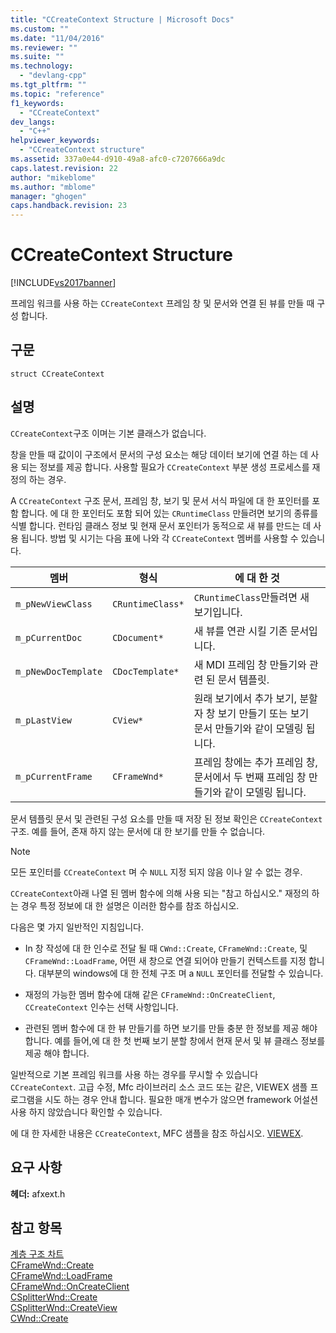 ```yaml
---
title: "CCreateContext Structure | Microsoft Docs"
ms.custom: ""
ms.date: "11/04/2016"
ms.reviewer: ""
ms.suite: ""
ms.technology: 
  - "devlang-cpp"
ms.tgt_pltfrm: ""
ms.topic: "reference"
f1_keywords: 
  - "CCreateContext"
dev_langs: 
  - "C++"
helpviewer_keywords: 
  - "CCreateContext structure"
ms.assetid: 337a0e44-d910-49a8-afc0-c7207666a9dc
caps.latest.revision: 22
author: "mikeblome"
ms.author: "mblome"
manager: "ghogen"
caps.handback.revision: 23
---
```

# CCreateContext Structure
[!INCLUDE[vs2017banner](../../assembler/inline/includes/vs2017banner.md)]

프레임 워크를 사용 하는 `CCreateContext` 프레임 창 및 문서와 연결 된 뷰를 만들 때 구성 합니다.  
  
## 구문  
  
```  
struct CCreateContext  
```  
  
## 설명  
 `CCreateContext`구조 이며는 기본 클래스가 없습니다.  
  
 창을 만들 때 값이이 구조에서 문서의 구성 요소는 해당 데이터 보기에 연결 하는 데 사용 되는 정보를 제공 합니다.  사용할 필요가 `CCreateContext` 부분 생성 프로세스를 재정의 하는 경우.  
  
 A `CCreateContext` 구조 문서, 프레임 창, 보기 및 문서 서식 파일에 대 한 포인터를 포함 합니다.  에 대 한 포인터도 포함 되어 있는 `CRuntimeClass` 만들려면 보기의 종류를 식별 합니다.  런타임 클래스 정보 및 현재 문서 포인터가 동적으로 새 뷰를 만드는 데 사용 됩니다.  방법 및 시기는 다음 표에 나와 각 `CCreateContext` 멤버를 사용할 수 있습니다.  
  
|멤버|형식|에 대 한 것|  
|--------|--------|-------------|  
|`m_pNewViewClass`|`CRuntimeClass*`|`CRuntimeClass`만들려면 새 보기입니다.|  
|`m_pCurrentDoc`|`CDocument*`|새 뷰를 연관 시킬 기존 문서입니다.|  
|`m_pNewDocTemplate`|`CDocTemplate*`|새 MDI 프레임 창 만들기와 관련 된 문서 템플릿.|  
|`m_pLastView`|`CView*`|원래 보기에서 추가 보기, 분할자 창 보기 만들기 또는 보기 문서 만들기와 같이 모델링 됩니다.|  
|`m_pCurrentFrame`|`CFrameWnd*`|프레임 창에는 추가 프레임 창, 문서에서 두 번째 프레임 창 만들기와 같이 모델링 됩니다.|  
  
 문서 템플릿 문서 및 관련된 구성 요소를 만들 때 저장 된 정보 확인은 `CCreateContext` 구조.  예를 들어, 존재 하지 않는 문서에 대 한 보기를 만들 수 없습니다.  
  
> [!NOTE]
>  모든 포인터를 `CCreateContext` 며 수 `NULL` 지정 되지 않음 이나 알 수 없는 경우.  
  
 `CCreateContext`아래 나열 된 멤버 함수에 의해 사용 되는 "참고 하십시오." 재정의 하는 경우 특정 정보에 대 한 설명은 이러한 함수를 참조 하십시오.  
  
 다음은 몇 가지 일반적인 지침입니다.  
  
-   In 창 작성에 대 한 인수로 전달 될 때 `CWnd::Create`, `CFrameWnd::Create`, 및 `CFrameWnd::LoadFrame`, 어떤 새 창으로 연결 되어야 만들기 컨텍스트를 지정 합니다.  대부분의 windows에 대 한 전체 구조 며 a `NULL` 포인터를 전달할 수 있습니다.  
  
-   재정의 가능한 멤버 함수에 대해 같은 `CFrameWnd::OnCreateClient`, `CCreateContext` 인수는 선택 사항입니다.  
  
-   관련된 멤버 함수에 대 한 뷰 만들기를 하면 보기를 만들 충분 한 정보를 제공 해야 합니다.  예를 들어,에 대 한 첫 번째 보기 분할 창에서 현재 문서 및 뷰 클래스 정보를 제공 해야 합니다.  
  
 일반적으로 기본 프레임 워크를 사용 하는 경우를 무시할 수 있습니다 `CCreateContext`.  고급 수정, Mfc 라이브러리 소스 코드 또는 같은, VIEWEX 샘플 프로그램을 시도 하는 경우 안내 합니다.  필요한 매개 변수가 않으면 framework 어설션 사용 하지 않았습니다 확인할 수 있습니다.  
  
 에 대 한 자세한 내용은 `CCreateContext`, MFC 샘플을 참조 하십시오.  [VIEWEX](../../top/visual-cpp-samples.md).  
  
## 요구 사항  
 **헤더:** afxext.h  
  
## 참고 항목  
 [계층 구조 차트](../../mfc/hierarchy-chart.md)   
 [CFrameWnd::Create](../Topic/CFrameWnd::Create.md)   
 [CFrameWnd::LoadFrame](../Topic/CFrameWnd::LoadFrame.md)   
 [CFrameWnd::OnCreateClient](../Topic/CFrameWnd::OnCreateClient.md)   
 [CSplitterWnd::Create](../Topic/CSplitterWnd::Create.md)   
 [CSplitterWnd::CreateView](../Topic/CSplitterWnd::CreateView.md)   
 [CWnd::Create](../Topic/CWnd::Create.md)